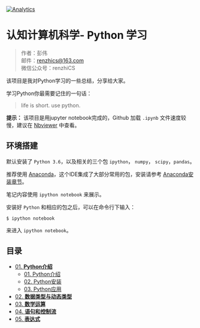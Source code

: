 
[![Analytics](https://ga-beacon.appspot.com/UA-109890483-1/notebooks-python)](https://github.com/renzhics/notebooks-python)

# 认知计算机科学- Python 学习

> 作者：彭伟<br>
> 邮件：renzhics@163.com<br>
> 微信公众号：renzhiCS


该项目是我对Python学习的一些总结，分享给大家。


学习Python你最需要记住的一句话：
> life is short. use python.

**提示：** 该项目是用jupyter notebook完成的，Github 加载 `.ipynb` 文件速度较慢，建议在 [Nbviewer](http://nbviewer.ipython.org/github/renzhics/notebooks-python/blob/master/index.ipynb) 中查看。

## 环境搭建


默认安装了 `Python 3.6`，以及相关的三个包 `ipython`， `numpy`， `scipy`，`pandas`。


推荐使用 [Anaconda](http://www.continuum.io/downloads)，这个IDE集成了大部分常用的包，安装请参考 [Anaconda安装章节](01-python-tools/02-python-install.ipynb)。

笔记内容使用 `ipython notebook` 来展示。

安装好 `Python` 和相应的包之后，可以在命令行下输入：

```
$ ipython notebook
```
来进入 `ipython notebook`。



## 目录


- [01. **Python介绍**](01-python-introduction)
   - [01. Python介绍](01-python-introduction/01-python-introduction.ipynb)
    - [02. Python安装](01-python-tools/02-python-install.ipynb)
    - [03. Python应用](01-python-tools/03-python-application.ipynb)
- [02. **数据类型与动态类型**](02-python-essentials)
- [03. **数学运算**](02-python-essentials)
- [04. **语句和控制流**](02-python-essentials)
- [05. **表达式**](02-python-essentials)